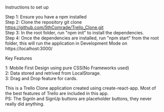 Instructions to set up

Step 1: Ensure you have a npm installed \
Step 2: Clone the repository git clone https://github.com/5thComrade/Trello_Clone.git \
Step 3: In the root folder, run "npm init" to install the dependencies. \
Step 4: Once the dependencies are installed, run "npm start" from the root folder, this will run the application in Development Mode on https://localhost:3000/ 

Key Features 

1: Mobile First Design using pure CSS(No Frameworks used) \
2: Data stored and retrived from LocalStorage. \
3: Drag and Drop feature for cards. 

This is a Trello Clone application created using create-react-app. Most of the best features of Trello are included in this app. \
PS: The SignIn and SignUp buttons are placeholder buttons, they never really did anything. 
 

